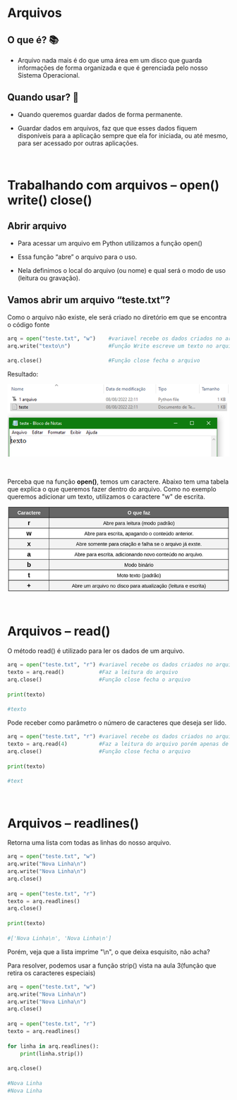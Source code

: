 # Arquivos

## O que é? 📚
- Arquivo nada mais é do que uma área em um disco que guarda informações de forma organizada e que é gerenciada pelo nosso Sistema Operacional.

## Quando usar? 💭
- Quando queremos guardar dados de forma permanente.

- Guardar dados em arquivos, faz que que esses dados fiquem disponíveis para a aplicação sempre que ela for iniciada, ou até mesmo, para ser acessado por outras aplicações. 

<br>

# Trabalhando com arquivos – open() write() close()

## Abrir arquivo
- Para acessar um arquivo em Python utilizamos a função open()

- Essa função “abre” o arquivo para o uso.

- Nela definimos o local do arquivo (ou nome) e qual será o modo de uso (leitura ou gravação).

## Vamos abrir um arquivo “teste.txt”? 
Como o arquivo não existe, ele será criado no diretório em que se encontra o código fonte

~~~python
arq = open("teste.txt", "w")    #variavel recebe os dados criados no arquivos
arq.write("texto\n")            #Função Write escreve um texto no arquivo

arq.close()                     #Função close fecha o arquivo
~~~

Resultado:

![Arquivo criado na pasta no formato txt](resultado.png)

<br>

Perceba que na função **open()**, temos um caractere. Abaixo tem uma tabela que explica o que queremos fazer dentro do arquivo. Como no exemplo queremos adicionar um texto, utilizamos o caractere "w" de escrita.

![Tabela de caracteres para a função open](tabela.png)

<br>

# Arquivos – read()

O método read() é utilizado para ler os dados de um arquivo.

~~~python
arq = open("teste.txt", "r") #variavel recebe os dados criados no arquivos (r= LEITURA)
texto = arq.read()           #Faz a leitura do arquivo
arq.close()                  #Função close fecha o arquivo

print(texto)

#texto
~~~

Pode receber como parâmetro o número de caracteres que deseja ser lido.

~~~python
arq = open("teste.txt", "r") #variavel recebe os dados criados no arquivos (r= LEITURA)
texto = arq.read(4)          #Faz a leitura do arquivo porém apenas de 4 caracteres
arq.close()                  #Função close fecha o arquivo

print(texto)

#text
~~~

<br>

# Arquivos – readlines()

Retorna uma lista com todas as linhas do nosso arquivo.

~~~python
arq = open("teste.txt", "w")
arq.write("Nova Linha\n")
arq.write("Nova Linha\n")
arq.close()

arq = open("teste.txt", "r")
texto = arq.readlines()
arq.close()

print(texto)

#['Nova Linha\n', 'Nova Linha\n']
~~~

Porém, veja que a lista imprime "\n", o que deixa esquisito, não acha?

Para resolver, podemos usar a função strip() vista na aula 3(função que retira os caracteres especiais)

~~~python
arq = open("teste.txt", "w")
arq.write("Nova Linha\n")
arq.write("Nova Linha\n")
arq.close()

arq = open("teste.txt", "r")
texto = arq.readlines()

for linha in arq.readlines():
    print(linha.strip())
    
arq.close()

#Nova Linha
#Nova Linha
~~~

